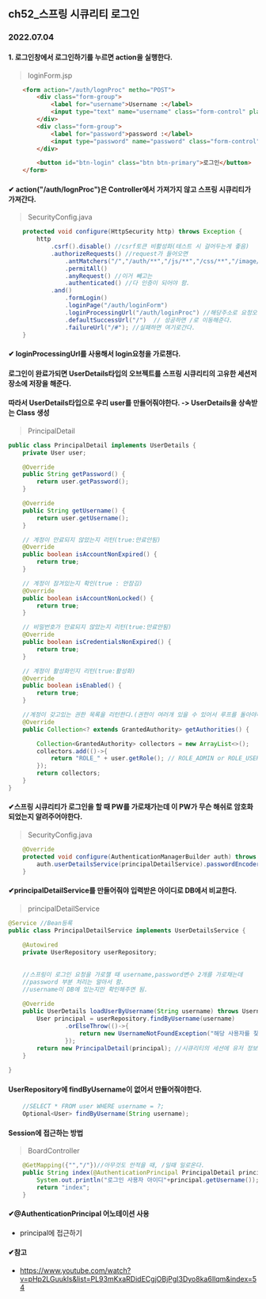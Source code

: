 ## ch52_스프링 시큐리티 로그인
### 2022.07.04

#### 1. 로그인창에서 로그인하기를 누르면 action을 실행한다.
> loginForm.jsp
```html
	<form action="/auth/lognProc" metho="POST">
		<div class="form-group">
			<label for="username">Username :</label>
			<input type="text" name="username" class="form-control" placeholder="Enter username" id="username">
		</div>
		<div class="form-group">
			<label for="password">password :</label>
			<input type="password" name="password" class="form-control" placeholder="Enter password" id="password">
		</div>

		<button id="btn-login" class="btn btn-primary">로그인</button>
	</form>
```
#### ✔ action("/auth/lognProc")은 Controller에서 가져가지 않고 스프링 시큐리티가 가져간다.
> SecurityConfig.java
```java
	protected void configure(HttpSecurity http) throws Exception {
		http
			.csrf().disable() //csrf토큰 비활성화(테스트 시 걸어두는게 좋음)
			.authorizeRequests() //request가 들어오면
				.antMatchers("/","/auth/**","/js/**","/css/**","/image/**") 
				.permitAll()
				.anyRequest() //이거 빼고는
				.authenticated() //다 인증이 되어야 함.
			.and()
				.formLogin()
				.loginPage("/auth/loginForm")
				.loginProcessingUrl("/auth/loginProc") //해당주소로 요청오는 로그인을 가로채서 대신 로그인해준다.
				.defaultSuccessUrl("/")  // 성공하면 /로 이동해준다.
				.failureUrl("/#"); //실패하면 여기로간다.
	}
```
#### ✔ loginProcessingUrl를 사용해서 login요청을 가로챈다.

#### 로그인이 완료가되면 UserDetails타입의 오브젝트를 스프링 시큐리티의 고유한 세션저장소에 저장을 해준다.
#### 따라서 UserDetails타입으로 우리 user를 만들어줘야한다. -> UserDetails을 상속받는 Class 생성
> PrincipalDetail
```java
public class PrincipalDetail implements UserDetails {
	private User user;

	@Override
	public String getPassword() {
		return user.getPassword();
	}

	@Override
	public String getUsername() {
		return user.getUsername();
	}

	// 계정이 만료되지 않았는지 리턴(true:만료안됨)
	@Override
	public boolean isAccountNonExpired() {
		return true;
	}

	// 계정이 잠겨있는지 확인(true : 안잠김)
	@Override
	public boolean isAccountNonLocked() {
		return true;
	}

	// 비밀번호가 만료되지 않았는지 리턴(true:만료안됨)
	@Override
	public boolean isCredentialsNonExpired() {
		return true;
	}

	// 계정이 활성화인지 리턴(true:활성화)
	@Override
	public boolean isEnabled() {
		return true;
	}

	//계정이 갖고있는 권한 목록을 리턴한다.(권한이 여러개 있을 수 있어서 루프를 돌아야하는데 우리는 한개만)
	@Override
	public Collection<? extends GrantedAuthority> getAuthorities() {

		Collection<GrantedAuthority> collectors = new ArrayList<>();
		collectors.add(()->{
			return "ROLE_" + user.getRole(); // ROLE_ADMIN or ROLE_USER	
		});
		return collectors;
	}
}
```

#### ✔스프링 시큐리티가 로그인을 할 때 PW를 가로채가는데 이 PW가 무슨 해쉬로 암호화 되었는지 알려주어야한다.
> SecurityConfig.java
```java
	@Override
	protected void configure(AuthenticationManagerBuilder auth) throws Exception {
		auth.userDetailsService(principalDetailService).passwordEncoder(encodePWD());
	}
```

#### ✔principalDetailService를 만들어줘야 입력받은 아이디로 DB에서 비교한다.
> principalDetailService
```java
@Service //Bean등록
public class PrincipalDetailService implements UserDetailsService {
	
	@Autowired
	private UserRepository userRepository;
	
	
	//스프링이 로그인 요청을 가로챌 때 username,password변수 2개를 가로채는데
	//password 부분 처리는 알아서 함.
	//username이 DB에 있는지만 확인해주면 됨.
	
	@Override
	public UserDetails loadUserByUsername(String username) throws UsernameNotFoundException {
		User principal = userRepository.findByUsername(username)
				.orElseThrow(()->{
					return new UsernameNotFoundException("해당 사용자를 찾을 수 없습니다."+username);
				});
		return new PrincipalDetail(principal); //시큐리티의 세션에 유저 정보가 저장이 됨.
	}
	
}
```
#### UserRepository에 findByUsername이 없어서 만들어줘야한다.

```java
	//SELECT * FROM user WHERE username = ?;
	Optional<User> findByUsername(String username);
```

#### Session에 접근하는 방법
> BoardController
```java
	@GetMapping({"","/"})//아무것도 안적을 때, /일때 일로온다.
	public String index(@AuthenticationPrincipal PrincipalDetail principal) { //컨트롤러에서 세션을 어떻게 찾지?
		System.out.println("로그인 사용자 아이디"+principal.getUsername());
		return "index";
	}
```
#### ✔@AuthenticationPrincipal 어노테이션 사용
- principal에 접근하기

#### ✔참고
- https://www.youtube.com/watch?v=pHp2LGuukls&list=PL93mKxaRDidECgjOBjPgI3Dyo8ka6Ilqm&index=54
